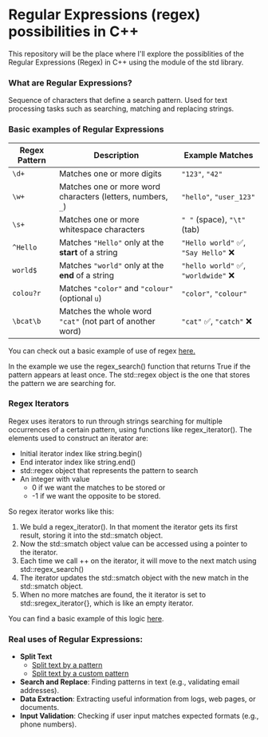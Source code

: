 # Regular Expressions (regex) possibilities in C++
This repository will be the place where I'll explore the possiblities of the Regular Expressions (Regex) in C++ using the <regrex> module of the std library.

### What are Regular Expressions?
Sequence of characters that define a search pattern. Used for text processing tasks such as searching, matching and replacing strings.

### Basic examples of Regular Expressions
| **Regex Pattern** | **Description** | **Example Matches** |
|------------------|---------------|----------------|
| `\d+` | Matches one or more digits | `"123"`, `"42"` |
| `\w+` | Matches one or more word characters (letters, numbers, `_`) | `"hello"`, `"user_123"` |
| `\s+` | Matches one or more whitespace characters | `" "` (space), `"\t"` (tab) |
| `^Hello` | Matches `"Hello"` only at the **start** of a string | `"Hello world"` ✅, `"Say Hello"` ❌ |
| `world$` | Matches `"world"` only at the **end** of a string | `"hello world"` ✅, `"worldwide"` ❌ |
| `colou?r` | Matches `"color"` and `"colour"` (optional `u`) | `"color"`, `"colour"` |
| `\bcat\b` | Matches the whole word `"cat"` (not part of another word) | `"cat"` ✅, `"catch"` ❌ |

You can check out a basic example of use of regex [here.](https://github.com/duartemv00/CPPRegrexPossibilities/blob/main/regexBasicExample.cpp)

In the example we use the regex_search() function that returns True if the pattern appears at least once.
The std::regex object is the one that stores the pattern we are searching for.

### Regex Iterators
Regex uses iterators to run through strings searching for multiple occurrences of a certain pattern, using functions like regex_iterator().
The elements used to construct an iterator are:
- Initial iterator index like string.begin()
- End interator index like string.end()
- std::regex object that represents the pattern to search
- An integer with value 
    - 0 if we want the matches to be stored or
    - -1 if we want the opposite to be stored.

So regex iterator works like this:
1. We buld a regex_iterator(). In that moment the iterator gets its first result, storing it into the std::smatch object.
2. Now the std::smatch object value can be accessed using a pointer to the iterator.
3. Each time we call ++ on the iterator, it will move to the next match using std::regex_search()
4. The iterator updates the std::smatch object with the new match in the std::smatch object.
5. When no more matches are found, the it iterator is set to std::sregex_iterator{}, which is like an empty iterator.

You can find a basic example of this logic [here]().

### Real uses of Regular Expressions:
- **Split Text**
    - [Split text by a pattern]()
    - [Split text by a custom pattern]()
- **Search and Replace**: Finding patterns in text (e.g., validating email addresses).  
- **Data Extraction**: Extracting useful information from logs, web pages, or documents.  
- **Input Validation**: Checking if user input matches expected formats (e.g., phone numbers).  
